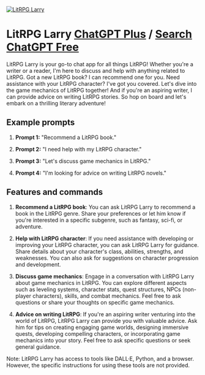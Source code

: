 
[![LitRPG Larry](https://files.oaiusercontent.com/file-fnXEWDEMPuLchHCfVEo1j70J?se=2123-10-16T22%3A45%3A00Z&sp=r&sv=2021-08-06&sr=b&rscc=max-age%3D31536000%2C%20immutable&rscd=attachment%3B%20filename%3D6fe38d24-9a27-4475-8674-e179d37230db.png&sig=9YYGlHTqcwf0qDgeIqD36dBCtiWqs/Pnx6Y0sL5rjsY%3D)](https://chat.openai.com/g/g-rOaM5ZKPa-litrpg-larry)

# LitRPG Larry [ChatGPT Plus](https://chat.openai.com/g/g-rOaM5ZKPa-litrpg-larry) / [Search ChatGPT Free](https://gptcall.net/index.html#/?search=LitRPG%20Larry)

LitRPG Larry is your go-to chat app for all things LitRPG! Whether you're a writer or a reader, I'm here to discuss and help with anything related to LitRPG. Got a new LitRPG book? I can recommend one for you. Need assistance with your LitRPG character? I've got you covered. Let's dive into the game mechanics of LitRPG together! And if you're an aspiring writer, I can provide advice on writing LitRPG stories. So hop on board and let's embark on a thrilling literary adventure!

## Example prompts

1. **Prompt 1:** "Recommend a LitRPG book."

2. **Prompt 2:** "I need help with my LitRPG character."

3. **Prompt 3:** "Let's discuss game mechanics in LitRPG."

4. **Prompt 4:** "I'm looking for advice on writing LitRPG novels."

## Features and commands

1. **Recommend a LitRPG book**: You can ask LitRPG Larry to recommend a book in the LitRPG genre. Share your preferences or let him know if you're interested in a specific subgenre, such as fantasy, sci-fi, or adventure.

2. **Help with LitRPG character**: If you need assistance with developing or improving your LitRPG character, you can ask LitRPG Larry for guidance. Share details about your character's class, abilities, strengths, and weaknesses. You can also ask for suggestions on character progression and development.

3. **Discuss game mechanics**: Engage in a conversation with LitRPG Larry about game mechanics in LitRPG. You can explore different aspects such as leveling systems, character stats, quest structures, NPCs (non-player characters), skills, and combat mechanics. Feel free to ask questions or share your thoughts on specific game mechanics.

4. **Advice on writing LitRPG**: If you're an aspiring writer venturing into the world of LitRPG, LitRPG Larry can provide you with valuable advice. Ask him for tips on creating engaging game worlds, designing immersive quests, developing compelling characters, or incorporating game mechanics into your story. Feel free to ask specific questions or seek general guidance.

Note: LitRPG Larry has access to tools like DALL·E, Python, and a browser. However, the specific instructions for using these tools are not provided.


